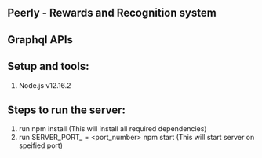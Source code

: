## Peerly - Rewards and Recognition system
## Graphql APIs

## Setup and tools:

1. Node.js v12.16.2


## Steps to run the server:
1. run npm install  (This will install all required dependencies)
2. run SERVER_PORT_ = <port_number> npm start (This will start server on speified port)
